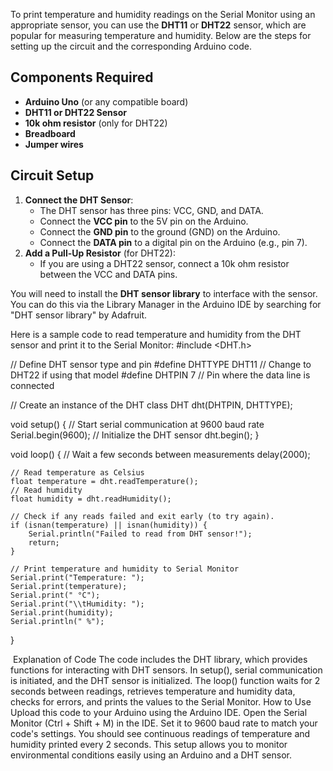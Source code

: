 To print temperature and humidity readings on the Serial Monitor using an appropriate sensor, you can use the **DHT11** or **DHT22** sensor, which are popular for measuring temperature and humidity. Below are the steps for setting up the circuit and the corresponding Arduino code.

## Components Required

- **Arduino Uno** (or any compatible board)
- **DHT11 or DHT22 Sensor**
- **10k ohm resistor** (only for DHT22)
- **Breadboard**
- **Jumper wires**

## Circuit Setup

1. **Connect the DHT Sensor**:
    - The DHT sensor has three pins: VCC, GND, and DATA.
    - Connect the **VCC pin** to the 5V pin on the Arduino.
    - Connect the **GND pin** to the ground (GND) on the Arduino.
    - Connect the **DATA pin** to a digital pin on the Arduino (e.g., pin 7).
2. **Add a Pull-Up Resistor** (for DHT22):
    - If you are using a DHT22 sensor, connect a 10k ohm resistor between the VCC and DATA pins.

You will need to install the **DHT sensor library** to interface with the sensor. You can do this via the Library Manager in the Arduino IDE by searching for "DHT sensor library" by Adafruit.

Here is a sample code to read temperature and humidity from the DHT sensor and print it to the Serial Monitor:
#include <DHT.h>

// Define DHT sensor type and pin
#define DHTTYPE DHT11 // Change to DHT22 if using that model
#define DHTPIN 7      // Pin where the data line is connected

// Create an instance of the DHT class
DHT dht(DHTPIN, DHTTYPE);

void setup() {
    // Start serial communication at 9600 baud rate
    Serial.begin(9600);
    // Initialize the DHT sensor
    dht.begin();
}

void loop() {
    // Wait a few seconds between measurements
    delay(2000);

    // Read temperature as Celsius
    float temperature = dht.readTemperature();
    // Read humidity
    float humidity = dht.readHumidity();

    // Check if any reads failed and exit early (to try again).
    if (isnan(temperature) || isnan(humidity)) {
        Serial.println("Failed to read from DHT sensor!");
        return;
    }

    // Print temperature and humidity to Serial Monitor
    Serial.print("Temperature: ");
    Serial.print(temperature);
    Serial.print(" °C");
    Serial.print("\\tHumidity: ");
    Serial.print(humidity);
    Serial.println(" %");
}

​
Explanation of Code
The code includes the DHT library, which provides functions for interacting with DHT sensors.
In setup(), serial communication is initiated, and the DHT sensor is initialized.
The loop() function waits for 2 seconds between readings, retrieves temperature and humidity data, checks for errors, and prints the values to the Serial Monitor.
How to Use
Upload this code to your Arduino using the Arduino IDE.
Open the Serial Monitor (Ctrl + Shift + M) in the IDE.
Set it to 9600 baud rate to match your code's settings.
You should see continuous readings of temperature and humidity printed every 2 seconds.
This setup allows you to monitor environmental conditions easily using an Arduino and a DHT sensor.